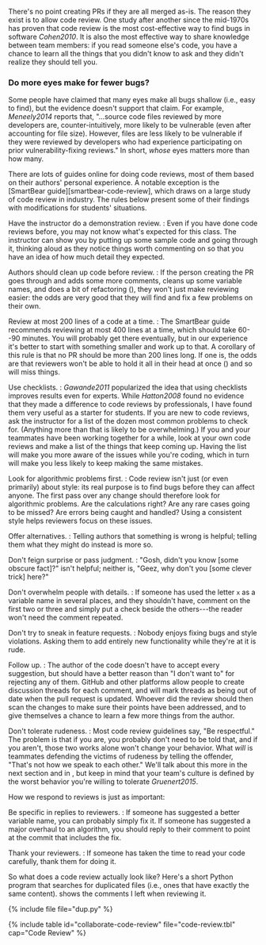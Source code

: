 ---
---

There's no point creating PRs if they are all merged as-is. The reason they
exist is to allow <span g="code_review">code review</span>.  One study after
another since the mid-1970s has proven that code review is the most
cost-effective way to find bugs in software <cite>Cohen2010</cite>. It is also
the most effective way to share knowledge between team members: if you read
someone else's code, you have a chance to learn all the things that you didn't
know to ask and they didn't realize they should tell you.

<div class="callout" markdown="1">

### Do more eyes make for fewer bugs?

Some people have claimed that many eyes make all bugs shallow (i.e., easy to
find), but the evidence doesn't support that claim.  For example,
<cite>Meneely2014</cite> reports that, "…source code files reviewed by more
developers are, counter-intuitively, more likely to be vulnerable (even after
accounting for file size). However, files are less likely to be vulnerable if
they were reviewed by developers who had experience participating on prior
vulnerability-fixing reviews." In short, *whose* eyes matters more than how
many.

</div>

There are lots of guides online for doing code reviews, most of them based on
their authors' personal experience. A notable exception is the [SmartBear
guide][smartbear-code-review], which draws on a large study of code review in
industry. The rules below present some of their findings with modifications for
students' situations.

Have the instructor do a demonstration review.
:   Even if you have done code reviews before, you may not know what's expected
    for this class. The instructor can show you by putting up some sample code
    and going through it, thinking aloud as they notice things worth commenting
    on so that you have an idea of how much detail they expected.

Authors should clean up code before review.
:   If the person creating the PR goes through and adds some more comments,
    cleans up some variable names, and does a bit of refactoring (<span
    x="design"></span>), they won't just make reviewing easier: the odds are
    very good that they will find and fix a few problems on their own.

Review at most 200 lines of a code at a time.
:   The SmartBear guide recommends reviewing at most 400 lines at a time, which
    should take 60--90 minutes. You will probably get there eventually, but in
    our experience it's better to start with something smaller and work up to
    that.  A corollary of this rule is that no PR should be more than 200 lines
    long.  If one is, the odds are that reviewers won't be able to hold it all
    in their head at once (<span x="thinking"></span>) and so will miss things.

Use checklists.
:   <cite>Gawande2011</cite> popularized the idea that using checklists improves
    results even for experts.  While <cite>Hatton2008</cite> found no evidence
    that they made a difference to code reviews by professionals, I have found
    them very useful as a starter for students. If you are new to code reviews,
    ask the instructor for a list of the dozen most common problems to check
    for.  (Anything more than that is likely to be overwhelming.) If you and
    your teammates have been working together for a while, look at your own code
    reviews and make a list of the things that keep coming up.  Having the list
    will make you more aware of the issues while you're coding, which in turn
    will make you less likely to keep making the same mistakes.

Look for algorithmic problems first.
:   Code review isn't just (or even primarily) about style: its real purpose is
    to find bugs before they can affect anyone.  The first pass over any change
    should therefore look for algorithmic problems.  Are the calculations right?
    Are any rare cases going to be missed?  Are errors being caught and handled?
    Using a consistent style helps reviewers focus on these issues.

Offer alternatives.
:   Telling authors that something is wrong is helpful; telling them what they
    might do instead is more so.

Don't feign surprise or pass judgment.
:   "Gosh, didn't you know [some obscure fact]?" isn't helpful; neither is,
    "Geez, why don't you [some clever trick] here?"

Don't overwhelm people with details.
:   If someone has used the letter `x` as a variable name in several places, and
    they shouldn't have, comment on the first two or three and simply put a
    check beside the others---the reader won't need the comment repeated.

Don't try to sneak in feature requests.
:   Nobody enjoys fixing bugs and style violations.  Asking them to add entirely
    new functionality while they're at it is rude.

Follow up.
:   The author of the code doesn't have to accept every suggestion, but should
    have a better reason than "I don't want to" for rejecting any of them.
    GitHub and other platforms allow people to create discussion threads for
    each comment, and will mark threads as being out of date when the pull
    request is updated. Whoever did the review should then scan the changes to
    make sure their points have been addressed, and to give themselves a chance
    to learn a few more things from the author.

Don't tolerate rudeness.
:   Most code review guidelines say, "Be respectful."  The problem is that if
    you are, you probably don't need to be told that, and if you aren't, those
    two works alone won't change your behavior. What *will* is teammates
    defending the victims of rudeness by telling the offender, "That's not how
    we speak to each other."  We'll talk about this more in the next section and
    in <span x="rights"></span>, but keep in mind that your team's culture is
    defined by the worst behavior you're willing to tolerate
    <cite>Gruenert2015</cite>.

How we respond to reviews is just as important:

Be specific in replies to reviewers.
:   If someone has suggested a better variable name, you can probably simply fix
    it.  If someone has suggested a major overhaul to an algorithm, you should
    reply to their comment to point at the commit that includes the fix.

Thank your reviewers.
:   If someone has taken the time to read your code carefully, thank them for
    doing it.

So what does a code review actually look like? Here's a short Python program
that searches for duplicated files (i.e., ones that have exactly the same
content). <span t="collaborate-code-review"></span> shows the comments I left
when reviewing it.

{% include file file="dup.py" %}

{% include table id="collaborate-code-review" file="code-review.tbl" cap="Code Review" %}
